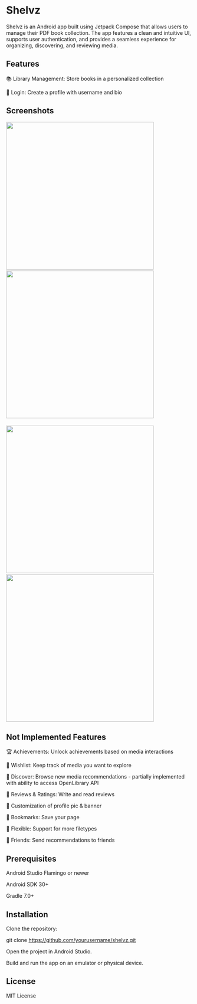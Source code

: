 # Shelvz

Shelvz is an Android app built using Jetpack Compose that allows users to manage their PDF book collection. The app features a clean and intuitive UI, supports user authentication, and provides a seamless experience for organizing, discovering, and reviewing media.

## Features

📚 Library Management: Store books in a personalized collection

💺 Login: Create a profile with username and bio

## Screenshots
<div style="margin-bottom: 20px;">
  <img src="https://github.com/user-attachments/assets/5f673701-2fee-4027-a01a-bf6b5b88560d" width="400"> &nbsp;&nbsp;&nbsp;&nbsp;&nbsp;&nbsp;
  <img src="https://github.com/user-attachments/assets/c82acc61-0a24-42fa-853d-f2b50b7691c5"  width="400">
</div>

<div style="margin-bottom: 20px;">
  <img src="https://github.com/user-attachments/assets/6b8ddf90-e373-4f72-9b51-d063f8709695"width="400"> &nbsp;&nbsp;&nbsp;&nbsp;&nbsp;&nbsp;
  <img src="https://github.com/user-attachments/assets/a5270231-39c9-4fec-a995-6e5139681fee" width="400">
</div>

## Not Implemented Features

🏆 Achievements: Unlock achievements based on media interactions

📜 Wishlist: Keep track of media you want to explore

📕  Discover: Browse new media recommendations - partially implemented with ability to access OpenLibrary API

📙  Reviews & Ratings: Write and read reviews

📗  Customization of profile pic & banner

📘 Bookmarks: Save your page

📧 Flexible: Support for more filetypes
 
🚻 Friends: Send recommendations to friends

## Prerequisites

Android Studio Flamingo or newer

Android SDK 30+

Gradle 7.0+

## Installation

Clone the repository:

git clone https://github.com/yourusername/shelvz.git

Open the project in Android Studio.

Build and run the app on an emulator or physical device.

## License

MIT License
